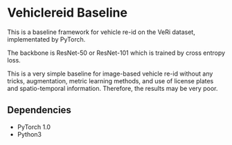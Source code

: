 # Vehiclereid Baseline

This is a baseline framework for vehicle re-id on the VeRi dataset, implementated by PyTorch.

The backbone is ResNet-50 or ResNet-101 which is trained by cross entropy loss.

This is a very simple baseline for image-based vehicle re-id without any tricks, augmentation, metric learning methods, and use of license plates and spatio-temporal information. Therefore, the results may be very poor.

## Dependencies

* PyTorch 1.0
* Python3


